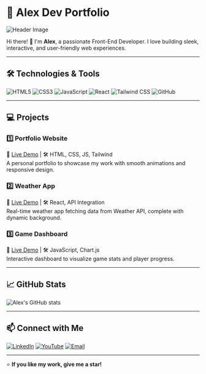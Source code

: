 # 🚀 Alex Dev Portfolio

![Header Image](https://media4.giphy.com/media/v1.Y2lkPTc5MGI3NjExa21rNndxeGpsczg3eDRsamI0bDE5ZHVkNzY5YzcwaGM1amt1MjJ6NCZlcD12MV9pbnRlcm5hbF9naWZfYnlfaWQmY3Q9Zw/XGPKPB6fdI6B6qRUCK/giphy.gif) <!-- Optional banner -->

Hi there! 👋 I'm **Alex**, a passionate Front-End Developer. I love building sleek, interactive, and user-friendly web experiences.  

---

## 🛠️ Technologies & Tools

![HTML5](https://img.shields.io/badge/HTML5-E34F26?style=for-the-badge&logo=html5&logoColor=white)
![CSS3](https://img.shields.io/badge/CSS3-1572B6?style=for-the-badge&logo=css3&logoColor=white)
![JavaScript](https://img.shields.io/badge/JavaScript-F7DF1E?style=for-the-badge&logo=javascript&logoColor=black)
![React](https://img.shields.io/badge/React-61DAFB?style=for-the-badge&logo=react&logoColor=black)
![Tailwind CSS](https://img.shields.io/badge/Tailwind%20CSS-06B6D4?style=for-the-badge&logo=tailwind-css&logoColor=white)
![GitHub](https://img.shields.io/badge/GitHub-181717?style=for-the-badge&logo=github&logoColor=white)

---

## 💻 Projects

### 1️⃣ Portfolio Website
🔗 [Live Demo](https://your-portfolio-link.com) | 🛠️ HTML, CSS, JS, Tailwind  
A personal portfolio to showcase my work with smooth animations and responsive design.

### 2️⃣ Weather App
🔗 [Live Demo](https://weather-app-link.com) | 🛠️ React, API Integration  
Real-time weather app fetching data from Weather API, complete with dynamic background.

### 3️⃣ Game Dashboard
🔗 [Live Demo](https://game-dashboard-link.com) | 🛠️ JavaScript, Chart.js  
Interactive dashboard to visualize game stats and player progress.

---

## 📈 GitHub Stats

![Alex's GitHub stats](https://github-readme-stats.vercel.app/api?username=your-github-username&show_icons=true&theme=radical)

---

## 📫 Connect with Me

[![LinkedIn](https://img.shields.io/badge/LinkedIn-0077B5?style=for-the-badge&logo=linkedin&logoColor=white)](https://www.linkedin.com/in/your-linkedin/)
[![YouTube](https://img.shields.io/badge/YouTube-FF0000?style=for-the-badge&logo=youtube&logoColor=white)](https://www.youtube.com/your-channel)
[![Email](https://img.shields.io/badge/Email-D14836?style=for-the-badge&logo=gmail&logoColor=white)](mailto:your-email@example.com)

---

⭐ **If you like my work, give me a star!**
